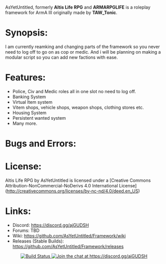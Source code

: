 AsYetUntitled, formerly <b>Altis Life RPG</b> and <b>ARMARPGLIFE</b> is a roleplay framework for ArmA III originally made by <b>TAW_Tonic</b>.

# Synopsis:
I am currently reamking and changing parts of the framework so you never need to log off to go on as cop or medic. And i will be planning on making a modular script so you can add new factions with ease.

# Features:

  - Police, Civ and Medic roles all in one slot no need to log off.
  - Banking System
  - Virtual Item system 
  - Vitem shops, vehicle shops, weapon shops, clothing stores etc. 
  - Housing System 
  - Persistent wanted system
  - Many more. 
  
# Bugs and Errors:  

# License: 
Altis Life RPG by AsYetUntitled is licensed under a [Creative Commons Attribution-NonCommercial-NoDerivs 4.0 International License] (http://creativecommons.org/licenses/by-nc-nd/4.0/deed.en_US)

# Links:
  - Discord: https://discord.gg/ajGUDSH
  - Forums: TBD
  - Wiki: https://github.com/AsYetUntitled/Framework/wiki 
  - Releases (Stable Builds): https://github.com/AsYetUntitled/Framework/releases

<p align="center">
    <a href="https://travis-ci.org/AsYetUntitled/Framework">
        <img src="https://api.travis-ci.org/AsYetUntitled/Framework.svg" alt="Build Status">
    </a>
       <a href="https://discord.gg/ajGUDSH">
        <img src="https://img.shields.io/badge/Discord-Join%20chat%20→-738bd7.svg" alt="Join the chat at https://discord.gg/ajGUDSH">
    </a>
</p>
